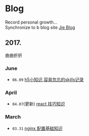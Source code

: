 # Blog

Record personal growth...  
Synchronize to b blog site [Jie Blog](http://mrlyj.gopeak.cn/post/)

## 2017.
曲曲折折 

### June

- `06.09` [h5小知识,容易忽忘的skills记录](https://github.com/Mrlyjoutlook/blog/blob/master/h5/h5_skills.md)

### April

- `04.07`(更新) [react 技巧知识](https://github.com/Mrlyjoutlook/blog/blob/master/react/react_skills.md)

### March

- `03.31` [nginx 配置基础知识](https://github.com/Mrlyjoutlook/blog/blob/master/nginx/config.md)